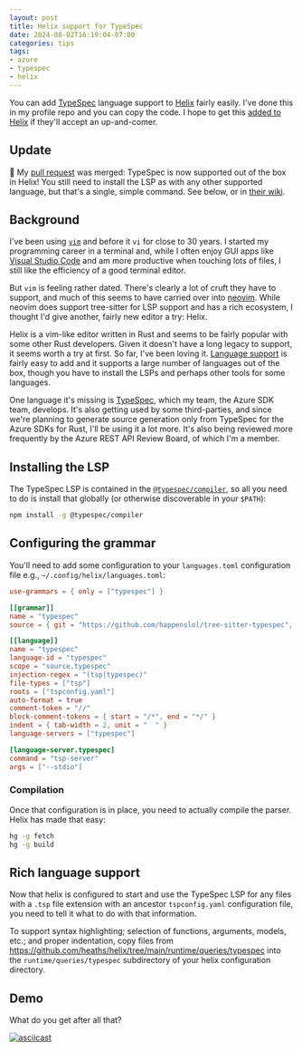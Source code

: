 ```yaml
---
layout: post
title: Helix support for TypeSpec
date: 2024-08-02T16:19:04-07:00
categories: tips
tags:
- azure
- typespec
- helix
---
```


You can add [TypeSpec](https://typespec.io) language support to [Helix](https://helix-editor.com) fairly easily. I've done this in my profile repo and you can copy the code. I hope to get this [added to Helix](https://github.com/helix-editor/helix) if they'll accept an up-and-comer.

<!--more-->

## Update

🎉 My [pull request](https://github.com/helix-editor/helix/pull/11412) was merged: TypeSpec is now supported out of the box in Helix! You still need to install the LSP as with any other supported language, but that's a single, simple command. See below, or in [their wiki](https://github.com/helix-editor/helix/wiki/Language-Server-Configurations#typespec).

## Background

I've been using [`vim`](https://www.vim.org) and before it `vi` for close to 30 years. I started my programming career in a terminal and, while I often enjoy GUI apps like [Visual Studio Code](https://code.visualstudio.com) and am more productive when touching lots of files, I still like the efficiency of a good terminal editor.

But `vim` is feeling rather dated. There's clearly a lot of cruft they have to support, and much of this seems to have carried over into [neovim](https://neovim.io). While neovim does support tree-sitter for LSP support and has a rich ecosystem, I thought I'd give another, fairly new editor a try: Helix.

Helix is a vim-like editor written in Rust and seems to be fairly popular with some other Rust developers. Given it doesn't have a long legacy to support, it seems worth a try at first. So far, I've been loving it. [Language support](https://github.com/helix-editor/helix/wiki/Language-Server-Configurations) is fairly easy to add and it supports a large number of languages out of the box, though you have to install the LSPs and perhaps other tools for some languages.

One language it's missing is [TypeSpec](https://typespec.io), which my team, the Azure SDK team, develops. It's also getting used by some third-parties, and since we're planning to generate source generation only from TypeSpec for the Azure SDKs for Rust, I'll be using it a lot more. It's also being reviewed more frequently by the Azure REST API Review Board, of which I'm a member.

## Installing the LSP

The TypeSpec LSP is contained in the [`@typespec/compiler`](https://npmjs.org/packages/@typespec/compiler), so all you need to do is install that globally (or otherwise discoverable in your `$PATH`):

```bash
npm install -g @typespec/compiler
```

## Configuring the grammar

You'll need to add some configuration to your `languages.toml` configuration file e.g., `~/.config/helix/languages.toml`:

```toml
use-grammars = { only = ["typespec"] }

[[grammar]]
name = "typespec"
source = { git = "https://github.com/happenslol/tree-sitter-typespec", rev = "af7a97eea5d4c62473b29655a238d4f4e055798b" }

[[language]]
name = "typespec"
language-id = "typespec"
scope = "source.typespec"
injection-regex = "(tsp|typespec)"
file-types = ["tsp"]
roots = ["tspconfig.yaml"]
auto-format = true
comment-token = "//"
block-comment-tokens = { start = "/*", end = "*/" }
indent = { tab-width = 2, unit = "  " }
language-servers = ["typespec"]

[language-server.typespec]
command = "tsp-server"
args = ["--stdio"]
```

### Compilation

Once that configuration is in place, you need to actually compile the parser. Helix has made that easy:

```bash
hg -g fetch
hg -g build
```

## Rich language support

Now that helix is configured to start and use the TypeSpec LSP for any files with a `.tsp` file extension with an ancestor `tspconfig.yaml` configuration file, you need to tell it what to do with that information.

To support syntax highlighting; selection of functions, arguments, models, etc.; and proper indentation, copy files from <https://github.com/heaths/helix/tree/main/runtime/queries/typespec> into the `runtime/queries/typespec` subdirectory of your helix configuration directory.

## Demo

What do you get after all that?

[![asciicast](https://asciinema.org/a/DvpTtI9bx9N0tQiMinM114t0a.svg)](https://asciinema.org/a/DvpTtI9bx9N0tQiMinM114t0a)
